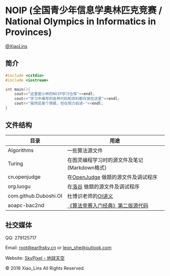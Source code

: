 # NOIP (全国青少年信息学奥林匹克竞赛 / National Olympics in Informatics in Provinces)

[@XiaoLins](https://github.com/XiaoLins)

## 简介

```cpp
#include <cstdio>
#include <iostream>

int main(){
    cout<<"这里是小林的NOIP学习仓库"<<endl;
    cout<<"学习中编写的各种代码和资料都存放在这里"<<endl;
    cout<<"虽然还是个蒟蒻，但在努力前进~"<<endl;
}
```



## 文件结构

| 目录                  | 用途                                                         |
| --------------------- | ------------------------------------------------------------ |
| Algorithms            | 一些算法源文件                                               |
| Turing                | 在图灵编程学习时的源文件及笔记(Markdown格式)                 |
| cn.openjudge          | 在[OpenJudge](http://www.openjudge.cn) 做题的源文件及调试程序 |
| org.luogu             | 在[洛谷](http://luogu.org) 做题的源文件及调试程序            |
| com.github.Duboshi.OI | 杜博识老师的[OI讲义](https://github.com/Duboshi/OI)          |
| aoapc-bac2nd          | [《算法竞赛入门经典》第二版源代码](https://github.com/aoapc-book/aoapc-bac2nd) |



## 社交媒体

QQ: 279125717

Email: root@earthsky.cn or leon_she@outlook.com

Website: [SkyPixel - 地球天空](http://www.earthsky.cn) 



© 2018 Xiao_Lins All Rights Reserved.
